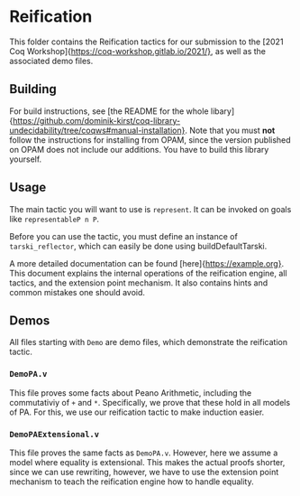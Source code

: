 # Reification

This folder contains the Reification tactics for our submission to the [2021 Coq Workshop]{https://coq-workshop.gitlab.io/2021/}, as well as the associated demo files.

## Building

For build instructions, see [the README for the whole libary]{https://github.com/dominik-kirst/coq-library-undecidability/tree/coqws#manual-installation}. Note that you must **not** follow the instructions for installing from OPAM, since the version published on OPAM does not include our additions. You have to build this library yourself.


## Usage

The main tactic you will want to use is `represent`. It can be invoked on goals like `representableP n P`.

Before you can use the tactic, you must define an instance of `tarski_reflector`, which can easily be done using buildDefaultTarski.

A more detailed documentation can be found [here]{https://example.org}. This document explains the internal operations of the reification engine, all tactics, and the extension point mechanism. It also contains hints and common mistakes one should avoid.

## Demos
All files starting with `Demo` are demo files, which demonstrate the reification tactic.
### `DemoPA.v`
This file proves some facts about Peano Arithmetic, including the commutativiy of `+` and `*`. Specifically, we prove that these hold in all models of PA. For this, we use our reification tactic to make induction easier.

### `DemoPAExtensional.v`
This file proves the same facts as `DemoPA.v`. However, here we assume a model where equality is extensional. This makes the actual proofs shorter, since we can use rewriting, however, we have to use the extension point mechanism to teach the reification engine how to handle equality.
